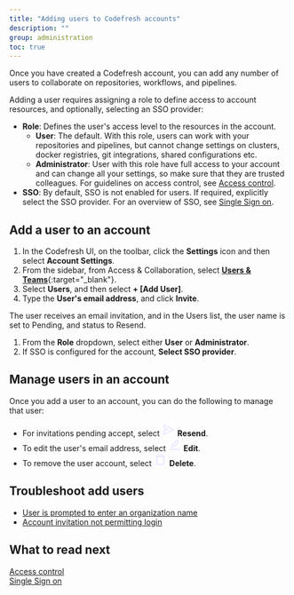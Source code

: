 ```yaml
---
title: "Adding users to Codefresh accounts"
description: ""
group: administration
toc: true
---
```


Once you have created a Codefresh account, you can add any number of users to collaborate on repositories, workflows, and pipelines.  

Adding a user requires assigning a role to define access to account resources, and optionally, selecting an SSO provider:

* **Role**: Defines the user's access level to the resources in the account.  
  * **User**: The default. With this role, users can work with your repositories and pipelines, but cannot change settings
on clusters, docker registries, git integrations, shared configurations etc.
  * **Administrator**: User with this role have full access to your account and can change all your settings, so make sure that they are trusted colleagues.
  For guidelines on access control, see [Access control]({{site.baseurl}}/docs/administration/access-control/).  
* **SSO**: By default, SSO is not enabled for users. If required, explicitly select the SSO provider. For an overview of SSO, see [Single Sign on]({{site.baseurl}}/docs/administration/single-sign-on/).


## Add a user to an account 
1. In the Codefresh UI, on the toolbar, click the **Settings** icon and then select **Account Settings**.
1. From the sidebar, from Access & Collaboration, select [**Users & Teams**](https://g.codefresh.io/account-admin/collaborators/users){:target="\_blank"}.   
1. Select **Users**, and then select **+ [Add User]**.  
1. Type the **User's email address**, and click **Invite**. 
<!---add screenshot-->
  The user receives an email invitation, and in the Users list, the user name is set to Pending, and status to Resend. 
1. From the **Role** dropdown, select either **User** or **Administrator**.  
1. If SSO is configured for the account, **Select SSO provider**.  





## Manage users in an account

Once you add a user to an account, you can do the following to manage that user:  
* For invitations pending accept, select ![](/images/administration/users/icon-Send.png?display=inline-block) **Resend**.  
* To edit the user's email address, select ![](/images/administration/users/icon-Edit.png?display=inline-block) **Edit**.  
* To remove the user account, select ![](/images/administration/users/icon-Delete.png?display=inline-block) **Delete**.


## Troubleshoot add users

* [User is prompted to enter an organization name](https://support.codefresh.io/hc/en-us/articles/360020177959-User-is-prompted-to-enter-an-organization-name)
* [Account invitation not permitting login](https://support.codefresh.io/hc/en-us/articles/360015251000-Account-invitation-not-permitting-login)

<!--this is already mentioned as inline refs; add other topics-->
## What to read next
[Access control]({{site.baseurl}}/docs/administration/access-control/)  
[Single Sign on]({{site.baseurl}}/docs/administration/single-sign-on/)  


